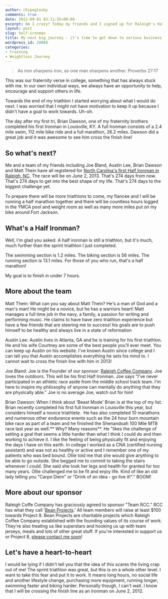 ```yaml
---
author: chipoglesby
comments: true
date: 2012-09-01 03:11:55+00:00
excerpt: Am I crazy? Today my friends and I signed up for Raleigh's Half Ironman on June 2, 2013.
layout: post
slug: half-ironman
title: My next big journey - it's time to get down to serious business
wordpress_id: 28068
categories:
- training
- Weightloss Journey
---
```


<blockquote>As iron sharpens iron, so one man sharpens another. Proverbs 27:17</blockquote>


This was our fraternity verse in college, something that has always stuck with me. In our own individual ways, we always have an opportunity to help, encourage and support others in life.

Towards the end of my triathlon I started worrying about what I would do next. I was worried that I might not have motivation to keep it up because I didn't have a goal to work towards. Uh-oh.

The day after my first tri, Brian Dawson, one of my fraternity brothers completed his first Ironman in Louisville, KY. A full Ironman consists of a 2.4 mile swim, 112 mile bike ride and a full marathon, 26.2 miles. Dawson did a great job and it was awesome to see him cross the finish line!


## So what's next?


Me and a team of my friends including Joe Bland, Austin Lee, Brian Dawson and Matt Thein have all registered for [North Carolina's first Half Ironman in Raleigh, NC](http://www.ironmanraleigh.com). The race will be on June 2, 2013. That's 274 days from now. That's 274 days to get into the best shape of my life. That's 274 days to the biggest challenge yet.

To prepare there will be more triathlons to come, my fiancee and I will be running a half marathon together and there will be countless hours logged in the YMCA pool and weight room as well as many more miles put on my bike around Fort Jackson.


## What's a Half Ironman?


Well, I'm glad you asked. A half ironman is still a triathlon, but it's much, much further than the sprint triathlon I just completed.

The swimming section is 1.2 miles. The biking section is 56 miles. The running section is 13.1 miles. For those of you who run, that's a half marathon!

My goal is to finish in under 7 hours.


## More about the team


Matt Thein: What can you say about Matt Thein? He's a man of God and a man's man! He might be a novice, but he has a warriors heart! Matt manages a full time job in the navy, a family, a passion for writing and performing music. He claims to have have zero triathlon experience but have a few friends that are steering me to success! his goals are to push himself to be healthy and always live in a state of reformation![![](http://www.chipoglesby.com/wp-content/uploads/2012/08/brothers-271x300.jpg)](http://www.chipoglesby.com/wp-content/uploads/2012/08/brothers.jpg)

Austin Lee: Austin lives in Atlanta, GA and he is training for his first triathlon. He and his wife Courtney are some of the best people you'll ever meet. You can keep up Austin on his website. I've known Austin since college and I can tell you that Austin accomplishes everything he sets his mind to. I cannot wait to cross the finish line with him in 2013!

Joe Bland: Joe is the Founder of our sponsor: [Raleigh Coffee Company](http://www.raleighcoffeecompany.com). Joe loves the outdoors. This will be his first Half Ironman. Joe says "I've never participated in an athletic race aside from the middle school track team. I'm here to inspire my philosophy of anyone can mentally do anything that they are physically able." Joe is no average Joe, watch out for him!

Brian Dawson: When I think about 'Beast Mode' Brian is at the top of my list. Brian recently completed his first full Ironman in Louisville this year, but considers himself a novice triathlete.  He has also completed 10 marathons and numerous other endurance events such as the 24 hour burn mountain bike race as part of a team and he finished the Shenandoah 100 Mile MTB race last year as well.** Why? Many reasons**. He "likes the challenge of setting a goal that seems a little harder than what I think I could do and then working to achieve it. I like the feeling of being physically fit and enjoying the days I have on this earth. In college I worked as a CNA (certified nursing assistant) and was not as healthy or active and I remember one of my patients who was bed bound. Ollie told me that she would give anything to be able to go outside. She begged me to commit to taking the stairs whenever I could. She said she took her legs and health for granted for too many years. Ollie challenged me to be fit and enjoy life. Kind of like an old lady telling you "Carpe Diem" or "Drink of an idea - go live it!"." BOOM!


## More about our sponsor


Raleigh Coffe Company has graciously agreed to sponsor "Team RCC." RCC has what they call '[Bean Projects](http://can.raleighcoffeecompany.com/).' All team members will raise at least $100 towards Project 8. Bean Projects are charitable projects which Raleigh Coffee Company established with the founding values of its course of work. They're also treating us like superstars and hooking us up with team jerseys, meals and lots of other great stuff. If you're interested in support us or Project 8, [please contact me soon](mailto:photochip@gmail.com)!


## Let's have a heart-to-heart


I would be lying if I didn't tell you that the idea of this scares the living crap out of me! The sprint triathlon was great, but this is on a whole other level. I want to take this fear and put it to work. It means long hours, no social life and another lifestyle change, purchasing more equipment, running longer, swimming faster and biking harder. Personally though, I can't wait. I know that I will be crossing the finish line as an Ironman on June 2, 2012.
